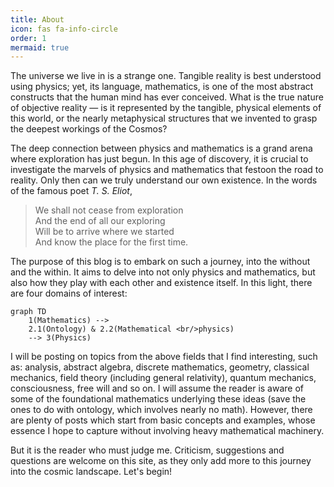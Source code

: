 ```yaml
---
title: About
icon: fas fa-info-circle
order: 1
mermaid: true
---
```


The universe we live in is a strange one. Tangible reality is best understood using physics; yet, its language, mathematics, is one of the most abstract constructs that the human mind has ever conceived. What is the true nature of objective reality — is it represented by the tangible, physical elements of this world, or the nearly metaphysical structures that we invented to grasp the deepest workings of the Cosmos?

The deep connection between physics and mathematics is a grand arena where exploration has just begun. In this age of discovery, it is crucial to investigate the marvels of physics and mathematics that festoon the road to reality. Only then can we truly understand our own existence. In the words of the famous poet _T. S. Eliot_,

> We shall not cease from exploration <br>
And the end of all our exploring <br>
Will be to arrive where we started <br>
And know the place for the first time.

The purpose of this blog is to embark on such a journey, into the without and the within. It aims to delve into not only physics and mathematics, but also how they play with each other and existence itself. In this light, there are four domains of interest:

```mermaid
graph TD
    1(Mathematics) -->
    2.1(Ontology) & 2.2(Mathematical <br/>physics)
    --> 3(Physics)
```

I will be posting on topics from the above fields that I find interesting, such as: analysis, abstract algebra, discrete mathematics, geometry, classical mechanics, field  theory (including general relativity), quantum mechanics, consciousness, free will and so on. I will assume the reader is aware of some of the foundational mathematics underlying these ideas (save the ones to do with ontology, which involves nearly no math). However, there are plenty of posts which start from basic concepts and examples, whose essence I hope to capture without involving heavy mathematical machinery.

But it is the reader who must judge me. Criticism, suggestions and questions are welcome on this site, as they only add more to this journey into the cosmic landscape. Let's begin!
